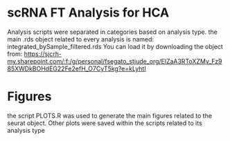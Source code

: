 # scRNA FT Analysis for HCA 



 Analysis scripts were separated in categories based on analysis type.
    the main .rds object related to every analysis is named: integrated_bySample_filtered.rds
    You can load it by downloading the object from: https://sjcrh-my.sharepoint.com/:f:/g/personal/fsegato_stjude_org/ElZaA3RToXZMv_Fz985XWDkBOHdEG22Fe2efH_O7CyT5kg?e=kLyhtI


# Figures
 the script PLOTS.R was used to generate the main figures related to the seurat object. Other plots were saved within the scripts related to its analysis type

